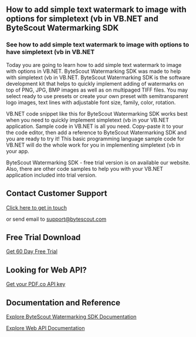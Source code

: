 ## How to add simple text watermark to image with options for simpletext (vb in VB.NET and ByteScout Watermarking SDK

### See how to add simple text watermark to image with options to have simpletext (vb in VB.NET

Today you are going to learn how to add simple text watermark to image with options in VB.NET. ByteScout Watermarking SDK was made to help with simpletext (vb in VB.NET. ByteScout Watermarking SDK is the software development kit that helps to quickly implement adding of watermarks on top of PNG, JPG, BMP images as well as on multipaged TIFF files. You may select ready to use presets or create your own preset with semitransparent logo images, text lines with adjustable font size, family, color, rotation.

VB.NET code snippet like this for ByteScout Watermarking SDK works best when you need to quickly implement simpletext (vb in your VB.NET application. Sample code in VB.NET is all you need. Copy-paste it to your the code editor, then add a reference to ByteScout Watermarking SDK and you are ready to try it! This basic programming language sample code for VB.NET will do the whole work for you in implementing simpletext (vb in your app.

ByteScout Watermarking SDK - free trial version is on available our website. Also, there are other code samples to help you with your VB.NET application included into trial version.

## Contact Customer Support

[Click here to get in touch](https://bytescout.zendesk.com/hc/en-us/requests/new?subject=ByteScout%20Watermarking%20SDK%20Question)

or send email to [support@bytescout.com](mailto:support@bytescout.com?subject=ByteScout%20Watermarking%20SDK%20Question) 

## Free Trial Download

[Get 60 Day Free Trial](https://bytescout.com/download/web-installer?utm_source=github-readme)

## Looking for Web API? 

[Get your PDF.co API key](https://pdf.co/documentation/api?utm_source=github-readme)

## Documentation and Reference

[Explore ByteScout Watermarking SDK Documentation](https://bytescout.com/documentation/index.html?utm_source=github-readme)

[Explore Web API Documentation](https://pdf.co/documentation/api?utm_source=github-readme)